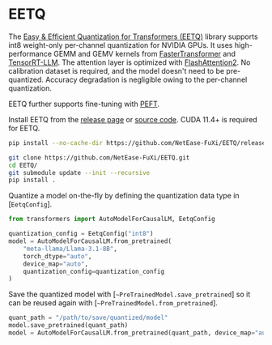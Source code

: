 <!--Copyright 2024 The HuggingFace Team. All rights reserved.

Licensed under the Apache License, Version 2.0 (the "License"); you may not use this file except in compliance with
the License. You may obtain a copy of the License at

http://www.apache.org/licenses/LICENSE-2.0

Unless required by applicable law or agreed to in writing, software distributed under the License is distributed on
an "AS IS" BASIS, WITHOUT WARRANTIES OR CONDITIONS OF ANY KIND, either express or implied. See the License for the
specific language governing permissions and limitations under the License.

⚠️ Note that this file is in Markdown but contain specific syntax for our doc-builder (similar to MDX) that may not be
rendered properly in your Markdown viewer.

-->

# EETQ

The [Easy & Efficient Quantization for Transformers (EETQ)](https://github.com/NetEase-FuXi/EETQ) library supports int8 weight-only per-channel quantization for NVIDIA GPUs. It uses high-performance GEMM and GEMV kernels from [FasterTransformer](https://github.com/NVIDIA/FasterTransformer) and [TensorRT-LLM](https://github.com/NVIDIA/TensorRT-LLM). The attention layer is optimized with [FlashAttention2](https://github.com/Dao-AILab/flash-attention). No calibration dataset is required, and the model doesn't need to be pre-quantized. Accuracy degradation is negligible owing to the per-channel quantization.

EETQ further supports fine-tuning with [PEFT](https://huggingface.co/docs/peft).

Install EETQ from the [release page](https://github.com/NetEase-FuXi/EETQ/releases) or [source code](https://github.com/NetEase-FuXi/EETQ). CUDA 11.4+ is required for EETQ.

<hfoptions id="install">
<hfoption id="release page">

```bash
pip install --no-cache-dir https://github.com/NetEase-FuXi/EETQ/releases/download/v1.0.0/EETQ-1.0.0+cu121+torch2.1.2-cp310-cp310-linux_x86_64.whl
```

</hfoption>
<hfoption id="source code">

```bash
git clone https://github.com/NetEase-FuXi/EETQ.git
cd EETQ/
git submodule update --init --recursive
pip install .
```

</hfoption>
</hfoptions>

Quantize a model on-the-fly by defining the quantization data type in [`EetqConfig`].

```py
from transformers import AutoModelForCausalLM, EetqConfig

quantization_config = EetqConfig("int8")
model = AutoModelForCausalLM.from_pretrained(
    "meta-llama/Llama-3.1-8B",
    torch_dtype="auto",
    device_map="auto",
    quantization_config=quantization_config
)
```

Save the quantized model with [`~PreTrainedModel.save_pretrained`] so it can be reused again with [`~PreTrainedModel.from_pretrained`].

```py
quant_path = "/path/to/save/quantized/model"
model.save_pretrained(quant_path)
model = AutoModelForCausalLM.from_pretrained(quant_path, device_map="auto")
```
